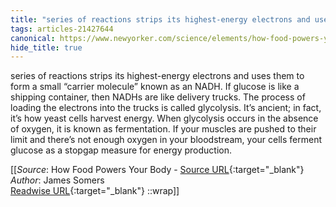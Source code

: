 ```yaml
---
title: "series of reactions strips its highest-energy electrons and uses them ..."
tags: articles-21427644
canonical: https://www.newyorker.com/science/elements/how-food-powers-your-body-metabolism-calories
hide_title: true
---
```


series of reactions strips its highest-energy electrons and uses them to form a small “carrier molecule” known as an NADH. If glucose is like a shipping container, then NADHs are like delivery trucks. The process of loading the electrons into the trucks is called glycolysis. It’s ancient; in fact, it’s how yeast cells harvest energy. When glycolysis occurs in the absence of oxygen, it is known as fermentation. If your muscles are pushed to their limit and there’s not enough oxygen in your bloodstream, your cells ferment glucose as a stopgap measure for energy production.


[[_Source_: How Food Powers Your Body - [Source URL](https://www.newyorker.com/science/elements/how-food-powers-your-body-metabolism-calories){:target="_blank"}<br>
_Author_: James Somers<br>
[Readwise URL](https://readwise.io/open/425979196){:target="_blank"}
::wrap]]